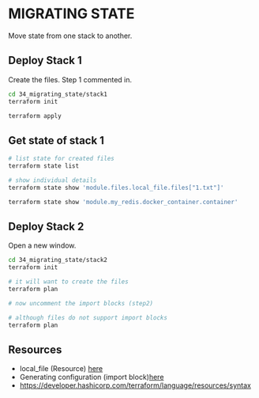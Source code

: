 # MIGRATING STATE

Move state from one stack to another.  

## Deploy Stack 1

Create the files. Step 1 commented in.  

```sh
cd 34_migrating_state/stack1
terraform init

terraform apply
```

## Get state of stack 1

```sh
# list state for created files 
terraform state list

# show individual details
terraform state show 'module.files.local_file.files["1.txt"]'

terraform state show 'module.my_redis.docker_container.container'
```

## Deploy Stack 2

Open a new window.  

```sh
cd 34_migrating_state/stack2
terraform init

# it will want to create the files
terraform plan

# now uncomment the import blocks (step2)

# although files do not support import blocks
terraform plan
```

## Resources

* local_file (Resource) [here](https://registry.terraform.io/providers/hashicorp/local/latest/docs/resources/file)
* Generating configuration (import block)[here](https://developer.hashicorp.com/terraform/language/import/generating-configuration)
* https://developer.hashicorp.com/terraform/language/resources/syntax